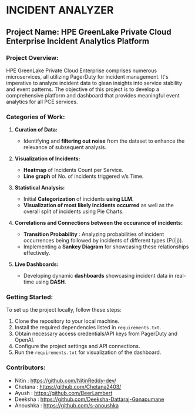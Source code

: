 # INCIDENT ANALYZER 
## Project Name: HPE GreenLake Private Cloud Enterprise Incident Analytics Platform

### Project Overview:
HPE GreenLake Private Cloud Enterprise comprises numerous microservices, all utilizing PagerDuty for incident management. It's imperative to analyze incident data to glean insights into service stability and event patterns. The objective of this project is to develop a comprehensive platform and dashboard that provides meaningful event analytics for all PCE services.

### Categories of Work:
1. **Curation of Data:**
   - Identifying and **filtering out noise** from the dataset to enhance the relevance of subsequent analysis.
     
2. **Visualization of Incidents:**
   - **Heatmap** of Incidents Count per Service.
   - **Line graph** of No. of incidents triggered v/s Time.

3. **Statistical Analysis:**
   - Initial **Categorization** of incidents **using LLM**.
   - **Visualization of most likely incidents occurred** as well as the overall split of incidents using Pie Charts.
   
4. **Correlations and Connections between the occurance of incidents:**
   - **Transition Probability** : Analyzing probabilities of incident occurrences being followed by incidents of different types (P(i|j)).
   - Implementing a **Sankey Diagram** for showcasing these relationships effectively.

5. **Live Dashboards:**
   - Developing dynamic **dashboards** showcasing incident data in real-time using **DASH**.

### Getting Started:
To set up the project locally, follow these steps:
1. Clone the repository to your local machine.
2. Install the required dependencies listed in `requirements.txt`.
3. Obtain necessary access credentials/API keys from PagerDuty and OpenAI.
4. Configure the project settings and API connections.
5. Run the `requirements.txt` for visualization of the dashboard.

### Contributors:
- Nitin : https://github.com/NitinReddy-dev/
- Chetana : https://github.com/Chetana2403/
- Ayush : https://github.com/BeerLambert
- Deeksha : https://github.com/Deeksha-Dattaraj-Ganapumane
- Anoushka : https://github.com/s-anoushka
